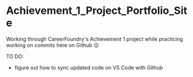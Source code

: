# Achievement_1_Project_Portfolio_Site

Working through CareerFoundry's Achievement 1 project while practicing working on commits here on Github 😉

TO DO: 
- figure out how to sync updated code on VS Code with Github
